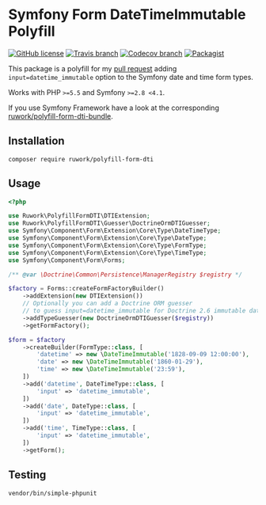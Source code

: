 # Symfony Form DateTimeImmutable Polyfill

[![GitHub license](https://img.shields.io/github/license/ruvents/ruwork-polyfill-form-dti.svg?style=flat-square)](https://github.com/ruvents/ruwork-polyfill-form-dti/blob/master/LICENSE)
[![Travis branch](https://img.shields.io/travis/ruvents/ruwork-polyfill-form-dti/master.svg?style=flat-square)](https://travis-ci.org/ruvents/ruwork-polyfill-form-dti)
[![Codecov branch](https://img.shields.io/codecov/c/github/ruvents/ruwork-polyfill-form-dti/master.svg?style=flat-square)](https://codecov.io/gh/ruvents/ruwork-polyfill-form-dti)
[![Packagist](https://img.shields.io/packagist/v/ruwork/polyfill-form-dti.svg?style=flat-square)](https://packagist.org/packages/ruwork/polyfill-form-dti)

This package is a polyfill for my [pull request](http://symfony.com/blog/new-in-symfony-4-1-added-support-for-immutable-dates-in-forms) adding `input=datetime_immutable` option to the Symfony date and time form types.

Works with PHP `>=5.5` and Symfony `>=2.8 <4.1`.

If you use Symfony Framework have a look at the corresponding [ruwork/polyfill-form-dti-bundle](https://github.com/ruvents/ruwork-polyfill-form-dti-bundle).

## Installation

```shell
composer require ruwork/polyfill-form-dti
```

## Usage

```php
<?php

use Ruwork\PolyfillFormDTI\DTIExtension;
use Ruwork\PolyfillFormDTI\Guesser\DoctrineOrmDTIGuesser;
use Symfony\Component\Form\Extension\Core\Type\DateTimeType;
use Symfony\Component\Form\Extension\Core\Type\DateType;
use Symfony\Component\Form\Extension\Core\Type\FormType;
use Symfony\Component\Form\Extension\Core\Type\TimeType;
use Symfony\Component\Form\Forms;

/** @var \Doctrine\Common\Persistence\ManagerRegistry $registry */

$factory = Forms::createFormFactoryBuilder()
    ->addExtension(new DTIExtension())
    // Optionally you can add a Doctrine ORM guesser
    // to guess input=datetime_immutable for Doctrine 2.6 immutable date types. 
    ->addTypeGuesser(new DoctrineOrmDTIGuesser($registry))
    ->getFormFactory();

$form = $factory
    ->createBuilder(FormType::class, [
        'datetime' => new \DateTimeImmutable('1828-09-09 12:00:00'),
        'date' => new \DateTimeImmutable('1860-01-29'),
        'time' => new \DateTimeImmutable('23:59'),
    ])
    ->add('datetime', DateTimeType::class, [
        'input' => 'datetime_immutable',
    ])
    ->add('date', DateType::class, [
        'input' => 'datetime_immutable',
    ])
    ->add('time', TimeType::class, [
        'input' => 'datetime_immutable',
    ])
    ->getForm();
```

## Testing

```shell
vendor/bin/simple-phpunit
```
